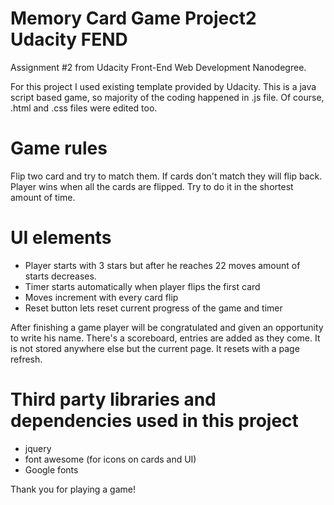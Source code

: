 # Memory Card Game Project2 Udacity FEND
Assignment #2 from Udacity Front-End Web Development Nanodegree.

For this project I used existing template provided by Udacity. This is a java script based game, so majority of the coding happened in .js file. Of course, .html and .css files were edited too.

# Game rules
Flip two card and try to match them. If cards don't match they will flip back. Player wins when all the cards are flipped. Try to do it in the shortest amount of time.

# UI elements
* Player starts with 3 stars but after he reaches 22 moves amount of starts decreases.
* Timer starts automatically when player flips the first card
* Moves increment with every card flip
* Reset button lets reset current progress of the game and timer

After finishing a game player will be congratulated and given an opportunity to write his name.
There's a scoreboard, entries are added as they come. It is not stored anywhere else but the current page. It resets with a page refresh.

# Third party libraries and dependencies used in this project
* jquery
* font awesome (for icons on cards and UI)
* Google fonts

Thank you for playing a game!
